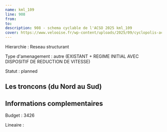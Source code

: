 ```yaml
---
name: kml_109 
line: 908
from: 
to:  
description: 908 - schema cyclable de l'ACSO 2025 kml_109 
cover: https://www.velooise.fr/wp-content/uploads/2025/09/cyclopolis-acso-default.jpg
---
```

Hierarchie : Reseau structurant

Type d'amenagement : autre (EXISTANT + REGIME INITIAL AVEC DISPOSITIF DE REDUCTION DE VITESSE)

Statut : planned

## Les troncons (du Nord au Sud)

## Informations complementaires

Budget  : 3426 

Lineaire :

